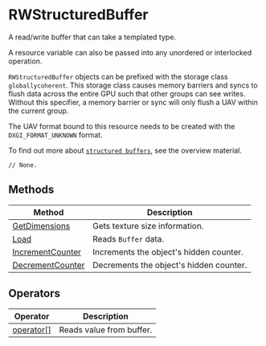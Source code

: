 # RWStructuredBuffer

A read/write buffer that can take a templated type.

A resource variable can also be passed into any unordered or interlocked operation.

`RWStructuredBuffer` objects can be prefixed with the storage class `globallycoherent`. This storage class causes memory barriers and syncs to flush data across the entire GPU such that other groups can see writes. Without this specifier, a memory barrier or sync will only flush a UAV within the current group.

The UAV format bound to this resource needs to be created with the `DXGI_FORMAT_UNKNOWN` format.

To find out more about [`structured buffers`](https://docs.microsoft.com/en-us/windows/desktop/direct3d11/direct3d-11-advanced-stages-cs-resources), see the overview material.

```HLSL
// None.
```

## Methods

| Method | Description |
| - | - |
| [GetDimensions](hlsl-method-getDimensions.md) | Gets texture size information. |
| [Load](hlsl-method-load_buffer.md) | Reads `Buffer` data. |
| [IncrementCounter](hlsl-method-increment-counter.md) | Increments the object's hidden counter. |
| [DecrementCounter](hlsl-method-load_buffer.md) | Decrements the object's hidden counter. |

## Operators

| Operator | Description |
| - | - |
| [operator\[\]](hlsl-operator_buffer.md) | Reads value from buffer. |